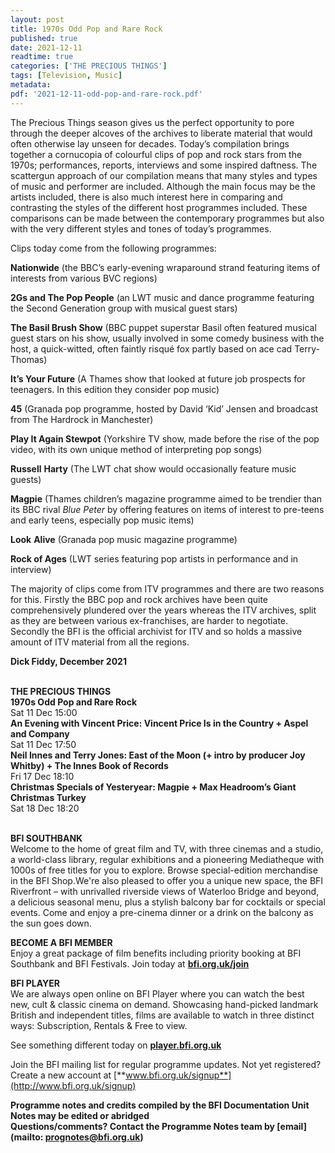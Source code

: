 ```yaml
---
layout: post
title: 1970s Odd Pop and Rare Rock
published: true
date: 2021-12-11
readtime: true
categories: ['THE PRECIOUS THINGS']
tags: [Television, Music]
metadata: 
pdf: '2021-12-11-odd-pop-and-rare-rock.pdf'
---
```


The Precious Things season gives us the perfect opportunity to pore through the deeper alcoves of the archives to liberate material that would often otherwise lay unseen for decades. Today’s compilation brings together a cornucopia of colourful clips of pop and rock stars from the 1970s; performances, reports, interviews and some inspired daftness. The scattergun approach of our compilation means that many styles and types of music and performer are included. Although the main focus may be the artists included, there is also much interest here in comparing and contrasting the styles of the different host programmes included. These comparisons can be made between the contemporary programmes but also with the very different styles and tones of today’s programmes.

Clips today come from the following programmes:

**Nationwide** (the BBC’s early-evening wraparound strand featuring items of interests from various BVC regions)

**2Gs and The Pop People** (an LWT music and dance programme featuring the Second Generation group with musical guest stars)

**The Basil Brush Show** (BBC puppet superstar Basil often featured musical guest stars on his show, usually involved in some comedy business with the host, a quick-witted, often faintly risqué fox partly based on ace cad  Terry-Thomas)

**It’s Your Future** (A Thames show that looked at future job prospects for teenagers. In this edition they consider pop music)

**45** (Granada pop programme, hosted by David ‘Kid’ Jensen and broadcast from The Hardrock in Manchester)

**Play It Again Stewpot** (Yorkshire TV show, made before the rise of the pop video, with its own unique method of interpreting pop songs)

**Russell**  **Harty**  (The LWT chat show would occasionally feature music guests)

**Magpie** (Thames children’s magazine programme aimed to be trendier than its BBC rival _Blue Peter_ by offering features on items of interest to pre-teens and early teens, especially pop music items)

**Look**  **Alive** (Granada pop music magazine programme)

**Rock of Ages** (LWT series featuring pop artists in performance and in interview)

The majority of clips come from ITV programmes and there are two reasons for this. Firstly the BBC pop and rock archives have been quite comprehensively plundered over the years whereas the ITV archives, split as they are between various ex-franchises, are harder to negotiate. Secondly the BFI is the official archivist for ITV and so holds a massive amount of ITV material from all  the regions.

**Dick Fiddy, December 2021**
<br><br>

**THE PRECIOUS THINGS**<br>
**1970s Odd Pop and Rare Rock**<br>
Sat 11 Dec 15:00<br>
**An Evening with Vincent Price: Vincent Price Is in the Country + Aspel and Company**<br>
Sat 11 Dec 17:50<br>
**Neil Innes and Terry Jones: East of the Moon (+ intro by producer Joy Whitby) + The Innes Book of Records**<br>
Fri 17 Dec 18:10<br>
**Christmas Specials of Yesteryear: Magpie  + Max Headroom’s Giant Christmas Turkey**<br>
Sat 18 Dec 18:20<br>
<br>

**BFI SOUTHBANK**  
Welcome to the home of great film and TV, with three cinemas and a studio, a world-class library, regular exhibitions and a pioneering Mediatheque with 1000s of free titles for you to explore. Browse special-edition merchandise in the BFI Shop.We&#39;re also pleased to offer you a unique new space, the BFI Riverfront – with unrivalled riverside views of Waterloo Bridge and beyond, a delicious seasonal menu, plus a stylish balcony bar for cocktails or special events. Come and enjoy a pre-cinema dinner or a drink on the balcony as the sun goes down.  

**BECOME A BFI MEMBER**  
Enjoy a great package of film benefits including priority booking at BFI Southbank and BFI Festivals. Join today at [**bfi.org.uk/join**](http://www.bfi.org.uk/join)  

**BFI PLAYER**  
 We are always open online on BFI Player where you can watch the best new, cult &amp; classic cinema on demand. Showcasing hand-picked landmark British and independent titles, films are available to watch in three distinct ways: Subscription, Rentals &amp; Free to view.  

See something different today on [**player.bfi.org.uk**](https://player.bfi.org.uk)  

Join the BFI mailing list for regular programme updates. Not yet registered? Create a new account at [**www.bfi.org.uk/signup**](http://www.bfi.org.uk/signup)

**Programme notes and credits compiled by the BFI Documentation Unit  
Notes may be edited or abridged  
Questions/comments? Contact the Programme Notes team by [email](mailto: prognotes@bfi.org.uk)**

<!--stackedit_data:
eyJoaXN0b3J5IjpbLTgwNDA1NTA5MF19
-->
